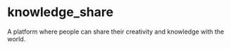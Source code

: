 # knowledge_share
A platform where people can share their creativity and knowledge with the world. 

